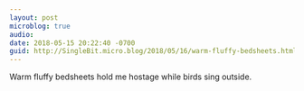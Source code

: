 ```yaml
---
layout: post
microblog: true
audio: 
date: 2018-05-15 20:22:40 -0700
guid: http://SingleBit.micro.blog/2018/05/16/warm-fluffy-bedsheets.html
---
```

Warm fluffy bedsheets hold me hostage while birds sing outside.
